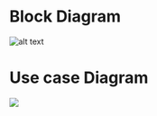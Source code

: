 # Block Diagram

![alt text](https://github.com/chandana0777/c-project/blob/main/images.app.goo.gl/3jzTmHZaFutfWD8W6)


# Use case Diagram

![](https://user-images.githubusercontent.com/64957658/114743829-ad07dd00-9d6a-11eb-9080-6f997e00b2d7.png)



